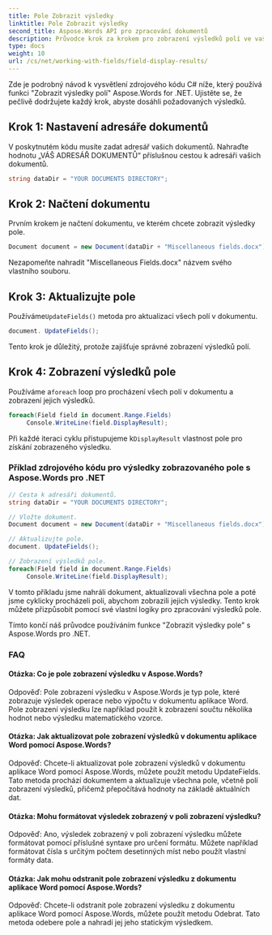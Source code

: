 ```yaml
---
title: Pole Zobrazit výsledky
linktitle: Pole Zobrazit výsledky
second_title: Aspose.Words API pro zpracování dokumentů
description: Průvodce krok za krokem pro zobrazení výsledků polí ve vašich dokumentech aplikace Word pomocí Aspose.Words for .NET.
type: docs
weight: 10
url: /cs/net/working-with-fields/field-display-results/
---
```


Zde je podrobný návod k vysvětlení zdrojového kódu C# níže, který používá funkci "Zobrazit výsledky polí" Aspose.Words for .NET. Ujistěte se, že pečlivě dodržujete každý krok, abyste dosáhli požadovaných výsledků.

## Krok 1: Nastavení adresáře dokumentů

V poskytnutém kódu musíte zadat adresář vašich dokumentů. Nahraďte hodnotu „VÁŠ ADRESÁŘ DOKUMENTŮ“ příslušnou cestou k adresáři vašich dokumentů.

```csharp
string dataDir = "YOUR DOCUMENTS DIRECTORY";
```

## Krok 2: Načtení dokumentu

Prvním krokem je načtení dokumentu, ve kterém chcete zobrazit výsledky pole.

```csharp
Document document = new Document(dataDir + "Miscellaneous fields.docx");
```

Nezapomeňte nahradit "Miscellaneous Fields.docx" názvem svého vlastního souboru.

## Krok 3: Aktualizujte pole

 Používáme`UpdateFields()` metoda pro aktualizaci všech polí v dokumentu.

```csharp
document. UpdateFields();
```

Tento krok je důležitý, protože zajišťuje správné zobrazení výsledků polí.

## Krok 4: Zobrazení výsledků pole

 Používáme a`foreach` loop pro procházení všech polí v dokumentu a zobrazení jejich výsledků.

```csharp
foreach(Field field in document.Range.Fields)
     Console.WriteLine(field.DisplayResult);
```

 Při každé iteraci cyklu přistupujeme k`DisplayResult` vlastnost pole pro získání zobrazeného výsledku.

### Příklad zdrojového kódu pro výsledky zobrazovaného pole s Aspose.Words pro .NET

```csharp
// Cesta k adresáři dokumentů.
string dataDir = "YOUR DOCUMENTS DIRECTORY";

// Vložte dokument.
Document document = new Document(dataDir + "Miscellaneous fields.docx");

// Aktualizujte pole.
document. UpdateFields();

// Zobrazení výsledků pole.
foreach(Field field in document.Range.Fields)
     Console.WriteLine(field.DisplayResult);
```

V tomto příkladu jsme nahráli dokument, aktualizovali všechna pole a poté jsme cyklicky procházeli poli, abychom zobrazili jejich výsledky. Tento krok můžete přizpůsobit pomocí své vlastní logiky pro zpracování výsledků pole.

Tímto končí náš průvodce používáním funkce "Zobrazit výsledky pole" s Aspose.Words pro .NET.

### FAQ

#### Otázka: Co je pole zobrazení výsledku v Aspose.Words?

Odpověď: Pole zobrazení výsledku v Aspose.Words je typ pole, které zobrazuje výsledek operace nebo výpočtu v dokumentu aplikace Word. Pole zobrazení výsledku lze například použít k zobrazení součtu několika hodnot nebo výsledku matematického vzorce.

#### Otázka: Jak aktualizovat pole zobrazení výsledků v dokumentu aplikace Word pomocí Aspose.Words?

Odpověď: Chcete-li aktualizovat pole zobrazení výsledků v dokumentu aplikace Word pomocí Aspose.Words, můžete použít metodu UpdateFields. Tato metoda prochází dokumentem a aktualizuje všechna pole, včetně polí zobrazení výsledků, přičemž přepočítává hodnoty na základě aktuálních dat.

#### Otázka: Mohu formátovat výsledek zobrazený v poli zobrazení výsledku?

Odpověď: Ano, výsledek zobrazený v poli zobrazení výsledku můžete formátovat pomocí příslušné syntaxe pro určení formátu. Můžete například formátovat čísla s určitým počtem desetinných míst nebo použít vlastní formáty data.

#### Otázka: Jak mohu odstranit pole zobrazení výsledku z dokumentu aplikace Word pomocí Aspose.Words?

Odpověď: Chcete-li odstranit pole zobrazení výsledku z dokumentu aplikace Word pomocí Aspose.Words, můžete použít metodu Odebrat. Tato metoda odebere pole a nahradí jej jeho statickým výsledkem.